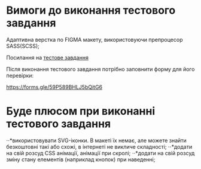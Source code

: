 # Вимоги до виконання тестового завдання

Адаптивна верстка по FIGMA макету, використовуючи препроцесор SASS(SCSS);

Посилання на [тестове завдання](https://www.figma.com/file/5vTTdJqDacemvzcNYSWsQt/TEST?node-id=0%3A20)

Пiсля виконання тестового завдання потрiбно заповнити форму для його перевiрки:

<https://forms.gle/59P589BHLJ5bQitG6>

# Буде плюсом при виконанні тестового завдання

⋅⋅*використовувати SVG-іконки. В макеті їх немає, але можете знайти безкоштовні такі або схожі, в інтернеті не викличе складності;
⋅⋅*додати на свій розсуд CSS анімації, анімації при скролі;
⋅⋅*додати на свій розсуд зміну стану елементів (наприклад кнопок) при наведенні;
